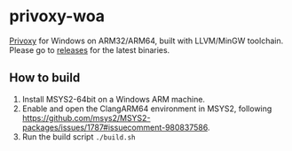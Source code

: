 # privoxy-woa

[Privoxy](https://www.privoxy.org/) for Windows on ARM32/ARM64, built with LLVM/MinGW toolchain.
Please go to [releases](https://github.com/minnyres/privoxy-woa/releases) for the latest binaries.

## How to build
1. Install MSYS2-64bit on a Windows ARM machine.
2. Enable and open the ClangARM64 environment in MSYS2, following https://github.com/msys2/MSYS2-packages/issues/1787#issuecomment-980837586.
3. Run the build script `./build.sh`
